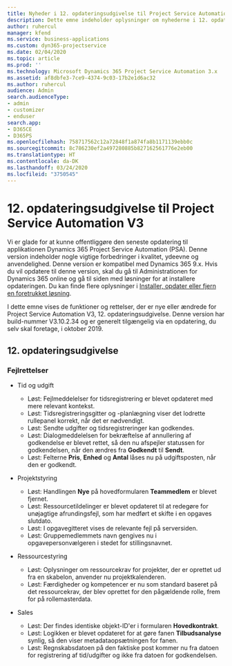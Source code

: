 ```yaml
---
title: Nyheder i 12. opdateringsudgivelse til Project Service Automation, V3
description: Dette emne indeholder oplysninger om nyhederne i 12. opdateringsudgivelse til Project Service Automation, V3.
author: ruhercul
manager: kfend
ms.service: business-applications
ms.custom: dyn365-projectservice
ms.date: 02/04/2020
ms.topic: article
ms.prod: ''
ms.technology: Microsoft Dynamics 365 Project Service Automation 3.x
ms.assetid: af8dbfe3-7ce9-4374-9c03-17b2e1d6ac32
ms.author: ruhercul
audience: Admin
search.audienceType:
- admin
- customizer
- enduser
search.app:
- D365CE
- D365PS
ms.openlocfilehash: 758717562c12a72848f1a874fa8b1171139ebb0c
ms.sourcegitcommit: 8c786230ef2a497280885b827162561776e2eb00
ms.translationtype: HT
ms.contentlocale: da-DK
ms.lasthandoff: 03/24/2020
ms.locfileid: "3750545"
---
```

# <a name="project-service-automation-v3-update-release-12"></a>12. opdateringsudgivelse til Project Service Automation V3
Vi er glade for at kunne offentliggøre den seneste opdatering til applikationen Dynamics 365 Project Service Automation (PSA). Denne version indeholder nogle vigtige forbedringer i kvalitet, ydeevne og anvendelighed. Denne version er kompatibel med Dynamics 365 9.x. Hvis du vil opdatere til denne version, skal du gå til Administrationen for Dynamics 365 online og gå til siden med løsninger for at installere opdateringen. Du kan finde flere oplysninger i [Installer, opdater eller fjern en foretrukket løsning](https://docs.microsoft.com/power-platform/admin/install-remove-preferred-solution).

I dette emne vises de funktioner og rettelser, der er nye eller ændrede for Project Service Automation V3, 12. opdateringsudgivelse. Denne version har build-nummer V3.10.2.34 og er generelt tilgængelig via en opdatering, du selv skal foretage, i oktober 2019.

## <a name="update-release-12"></a>12. opdateringsudgivelse

### <a name="bug-fixes"></a>Fejlrettelser

- Tid og udgift

    - Løst: Fejlmeddelelser for tidsregistrering er blevet opdateret med mere relevant kontekst.
    - Løst: Tidsregistreringsgitter og -planlægning viser det lodrette rullepanel korrekt, når det er nødvendigt.
    - Løst: Sendte udgifter og tidsregistreringer kan godkendes.
    - Løst: Dialogmeddelelsen for bekræftelse af annullering af godkendelse er blevet rettet, så den nu afspejler statussen for godkendelsen, når den ændres fra **Godkendt** til **Sendt**.
    - Løst: Felterne **Pris**, **Enhed** og **Antal** låses nu på udgiftsposten, når den er godkendt.

- Projektstyring

    - Løst: Handlingen **Nye** på hovedformularen **Teammedlem** er blevet fjernet.
    - Løst: Ressourcetildelinger er blevet opdateret til at redegøre for unøjagtige afrundingsfejl, som har medført et skifte i en opgaves slutdato.
    - Løst: I opgavegitteret vises de relevante fejl på serversiden.
    - Løst: Gruppemedlemmets navn gengives nu i opgavepersonvælgeren i stedet for stillingsnavnet.

- Ressourcestyring

    - Løst: Oplysninger om ressourcekrav for projekter, der er oprettet ud fra en skabelon, anvender nu projektkalenderen.
    - Løst: Færdigheder og kompetencer er nu som standard baseret på det ressourcekrav, der blev oprettet for den pågældende rolle, frem for på rollemasterdata.

- Sales

    - Løst: Der findes identiske objekt-ID'er i formularen **Hovedkontrakt**.
    - Løst: Logikken er blevet opdateret for at gøre fanen **Tilbudsanalyse** synlig, så den viser metadataopsætningen for fanen.
    - Løst: Regnskabsdatoen på den faktiske post kommer nu fra datoen for registrering af tid/udgifter og ikke fra datoen for godkendelsen.
